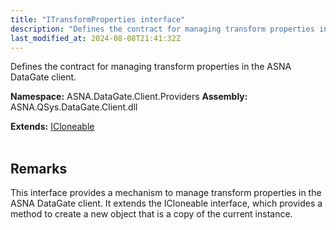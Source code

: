 ```yaml
---
title: "ITransformProperties interface"
description: "Defines the contract for managing transform properties in the ASNA DataGate client. "
last_modified_at: 2024-08-08T21:41:32Z
---
```


Defines the contract for managing transform properties in the ASNA DataGate client.

**Namespace:** ASNA.DataGate.Client.Providers
**Assembly:** ASNA.QSys.DataGate.Client.dll

**Extends:** [ICloneable](https://learn.microsoft.com/en-us/dotnet/api/system.icloneable?view=net-8.0)
<br>
<br>

## Remarks
This interface provides a mechanism to manage transform properties in the ASNA DataGate client. 
It extends the ICloneable interface, which provides a method to create a new object that is a copy of the current instance.

<br>
<br>
